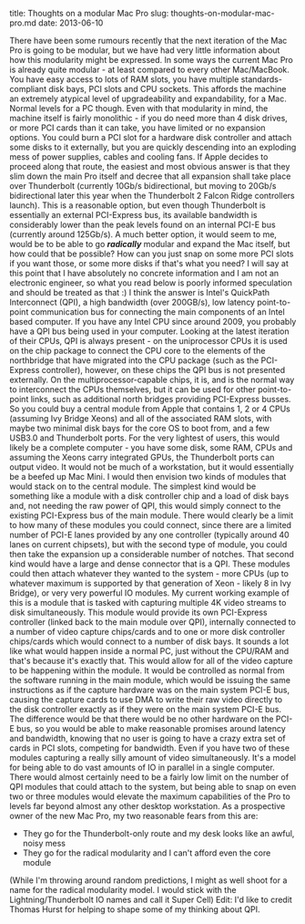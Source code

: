 title: Thoughts on a modular Mac Pro
slug: thoughts-on-modular-mac-pro.md
date: 2013-06-10


There have been some rumours recently that the next iteration of the Mac Pro is going to be modular, but we have had very little information about how this modularity might be expressed.
In some ways the current Mac Pro is already quite modular - at least compared to every other Mac/MacBook. You have easy access to lots of RAM slots, you have multiple standards-compliant disk bays, PCI slots and CPU sockets.
This affords the machine an extremely atypical level of upgradeability and expandability, for a Mac. Normal levels for a PC though.
Even with that modularity in mind, the machine itself is fairly monolithic - if you do need more than 4 disk drives, or more PCI cards than it can take, you have limited or no expansion options. You could burn a PCI slot for a hardware disk controller and attach some disks to it externally, but you are quickly descending into an exploding mess of power supplies, cables and cooling fans.
If Apple decides to proceed along that route, the easiest and most obvious answer is that they slim down the main Pro itself and decree that all expansion shall take place over Thunderbolt (currently 10Gb/s bidirectional, but moving to 20Gb/s bidirectional later this year when the Thunderbolt 2 Falcon Ridge controllers launch). This is a reasonable option, but even though Thunderbolt is essentially an external PCI-Express bus, its available bandwidth is considerably lower than the peak levels found on an internal PCI-E bus (currently around 125Gb/s).
A much better option, it would seem to me, would be to be able to go ***radically*** modular and expand the Mac itself, but how could that be possible? How can you just snap on some more PCI slots if you want those, or some more disks if that's what you need?
I will say at this point that I have absolutely no concrete information and I am not an electronic engineer, so what you read below is poorly informed speculation and should be treated as that :)
I think the answer is Intel's QuickPath Interconnect (QPI), a high bandwidth (over 200GB/s), low latency point-to-point communication bus for connecting the main components of an Intel based computer.
If you have any Intel CPU since around 2009, you probably have a QPI bus being used in your computer. Looking at the latest iteration of their CPUs, QPI is always present - on the uniprocessor CPUs it is used on the chip package to connect the CPU core to the elements of the northbridge that have migrated into the CPU package (such as the PCI-Express controller), however, on these chips the QPI bus is not presented externally.
On the multiprocessor-capable chips, it is, and is the normal way to interconnect the CPUs themselves, but it can be used for other point-to-point links, such as additional north bridges providing PCI-Express busses.
So you could buy a central module from Apple that contains 1, 2 or 4 CPUs (assuming Ivy Bridge Xeons) and all of the associated RAM slots, with maybe two minimal disk bays for the core OS to boot from, and a few USB3.0 and Thunderbolt ports. For the very lightest of users, this would likely be a complete computer - you have some disk, some RAM, CPUs and assuming the Xeons carry integrated GPUs, the Thunderbolt ports can output video. It would not be much of a workstation, but it would essentially be a beefed up Mac Mini.
I would then envision two kinds of modules that would stack on to the central module. The simplest kind would be something like a module with a disk controller chip and a load of disk bays and, not needing the raw power of QPI, this would simply connect to the existing PCI-Express bus of the main module.
There would clearly be a limit to how many of these modules you could connect, since there are a limited number of PCI-E lanes provided by any one controller (typically around 40 lanes on current chipsets), but with the second type of module, you could then take the expansion up a considerable number of notches.
That second kind would have a large and dense connector that is a QPI. These modules could then attach whatever they wanted to the system - more CPUs (up to whatever maximum is supported by that generation of Xeon - likely 8 in Ivy Bridge), or very very powerful IO modules. My current working example of this is a module that is tasked with capturing multiple 4K video streams to disk simultaneously.
This module would provide its own PCI-Express controller (linked back to the main module over QPI), internally connected to a number of video capture chips/cards and to one or more disk controller chips/cards which would connect to a number of disk bays. It sounds a lot like what would happen inside a normal PC, just without the CPU/RAM and that's because it's exactly that.
This would allow for all of the video capture to be happening within the module. It would be controlled as normal from the software running in the main module, which would be issuing the same instructions as if the capture hardware was on the main system PCI-E bus, causing the capture cards to use DMA to write their raw video directly to the disk controller exactly as if they were on the main system PCI-E bus. The difference would be that there would be no other hardware on the PCI-E bus, so you would be able to make reasonable promises around latency and bandwidth, knowing that no user is going to have a crazy extra set of cards in PCI slots, competing for bandwidth. Even if you have two of these modules capturing a really silly amount of video simultaneously. It's a model for being able to do vast amounts of IO in parallel in a single computer.
There would almost certainly need to be a fairly low limit on the number of QPI modules that could attach to the system, but being able to snap on even two or three modules would elevate the maximum capabilities of the Pro to levels far beyond almost any other desktop workstation.
As a prospective owner of the new Mac Pro, my two reasonable fears from this are:

-   They go for the Thunderbolt-only route and my desk looks like an awful, noisy mess
-   They go for the radical modularity and I can't afford even the core module

(While I'm throwing around random predictions, I might as well shoot for a name for the radical modularity model. I would stick with the Lightning/Thunderbolt IO names and call it Super Cell)
Edit: I'd like to credit Thomas Hurst for helping to shape some of my thinking about QPI.
